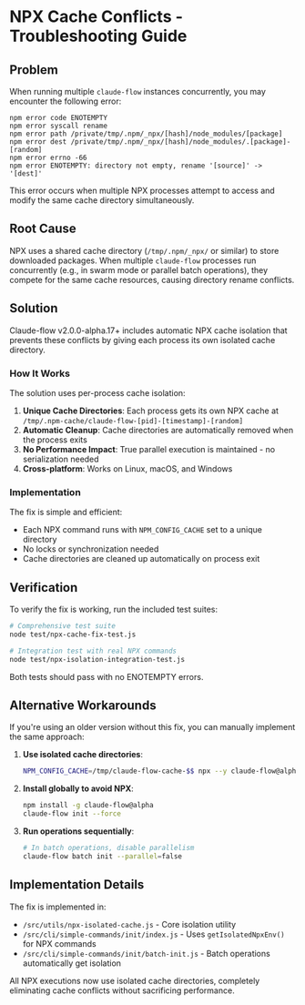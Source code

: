 # NPX Cache Conflicts - Troubleshooting Guide

## Problem

When running multiple `claude-flow` instances concurrently, you may encounter the following error:

```
npm error code ENOTEMPTY
npm error syscall rename
npm error path /private/tmp/.npm/_npx/[hash]/node_modules/[package]
npm error dest /private/tmp/.npm/_npx/[hash]/node_modules/.[package]-[random]
npm error errno -66
npm error ENOTEMPTY: directory not empty, rename '[source]' -> '[dest]'
```

This error occurs when multiple NPX processes attempt to access and modify the same cache directory simultaneously.

## Root Cause

NPX uses a shared cache directory (`/tmp/.npm/_npx/` or similar) to store downloaded packages. When multiple `claude-flow` processes run concurrently (e.g., in swarm mode or parallel batch operations), they compete for the same cache resources, causing directory rename conflicts.

## Solution

Claude-flow v2.0.0-alpha.17+ includes automatic NPX cache isolation that prevents these conflicts by giving each process its own isolated cache directory.

### How It Works

The solution uses per-process cache isolation:

1. **Unique Cache Directories**: Each process gets its own NPX cache at `/tmp/.npm-cache/claude-flow-[pid]-[timestamp]-[random]`
2. **Automatic Cleanup**: Cache directories are automatically removed when the process exits
3. **No Performance Impact**: True parallel execution is maintained - no serialization needed
4. **Cross-platform**: Works on Linux, macOS, and Windows

### Implementation

The fix is simple and efficient:

- Each NPX command runs with `NPM_CONFIG_CACHE` set to a unique directory
- No locks or synchronization needed
- Cache directories are cleaned up automatically on process exit

## Verification

To verify the fix is working, run the included test suites:

```bash
# Comprehensive test suite
node test/npx-cache-fix-test.js

# Integration test with real NPX commands
node test/npx-isolation-integration-test.js
```

Both tests should pass with no ENOTEMPTY errors.

## Alternative Workarounds

If you're using an older version without this fix, you can manually implement the same approach:

1. **Use isolated cache directories**:

   ```bash
   NPM_CONFIG_CACHE=/tmp/claude-flow-cache-$$ npx --y claude-flow@alpha init --force
   ```

2. **Install globally to avoid NPX**:

   ```bash
   npm install -g claude-flow@alpha
   claude-flow init --force
   ```

3. **Run operations sequentially**:

   ```bash
   # In batch operations, disable parallelism
   claude-flow batch init --parallel=false
   ```

## Implementation Details

The fix is implemented in:

- `/src/utils/npx-isolated-cache.js` - Core isolation utility
- `/src/cli/simple-commands/init/index.js` - Uses `getIsolatedNpxEnv()` for NPX commands
- `/src/cli/simple-commands/init/batch-init.js` - Batch operations automatically get isolation

All NPX executions now use isolated cache directories, completely eliminating cache conflicts without sacrificing performance.
